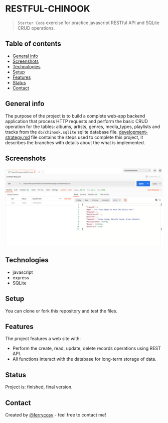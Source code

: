 # RESTFUL-CHINOOK

> `Starter Code` exercise for practice javascript RESTful API and SQLite CRUD operations.

## Table of contents
* [General info](#general-info)
* [Screenshots](#screenshots)
* [Technologies](#technologies)
* [Setup](#setup)
* [Features](#features)
* [Status](#status)
* [Contact](#contact)

## General info
The purpose of the project is to build a complete web-app backend application that process HTTP requests and perform the basic CRUD operation for the tables: albums, artists, genres, media_types, playlists and tracks from the `db/chinook.sqlite` sqlite database file. [development-strategy.md](./development-strategy.md) file contains the steps used to complete this project, it describes the branches with details about the what is implemented.

## Screenshots
![Example screenshot](./screenshot.png)

## Technologies

* javascript
* express
* SQLite

## Setup
You can clone or fork this repository and test the files.

## Features
The project features a web site with:
* Perform the create, read, update, delete records operations using REST API. 
* All functions interact with the database for long-term storage of data.

## Status
Project is: finished, final version.

## Contact
Created by [@ferrycosv](www.github.com/ferrycosv) - feel free to contact me!